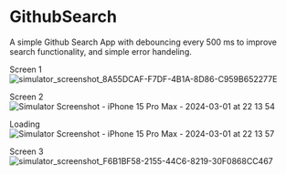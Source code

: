 # GithubSearch

A simple Github Search App with debouncing every 500 ms to improve search functionality, and simple error handeling. 

Screen 1 ![simulator_screenshot_8A55DCAF-F7DF-4B1A-8D86-C959B652277E](https://github.com/sdess09/GithubSearch/assets/37374498/eeecc1cc-7b43-4ef1-a014-3ef05a59edbd)


Screen 2 
![Simulator Screenshot - iPhone 15 Pro Max - 2024-03-01 at 22 13 54](https://github.com/sdess09/GithubSearch/assets/37374498/f828073e-b0c8-44a0-9d80-503a69a6c90e)


Loading ![Simulator Screenshot - iPhone 15 Pro Max - 2024-03-01 at 22 13 57](https://github.com/sdess09/GithubSearch/assets/37374498/2c0fb9f1-40c0-4b78-b434-32e5d26abfbe)

Screen 3 ![simulator_screenshot_F6B1BF58-2155-44C6-8219-30F0868CC467](https://github.com/sdess09/GithubSearch/assets/37374498/061cc089-c6ca-434a-951d-ab8e8920e9c4)
